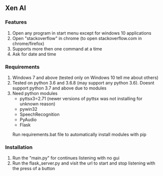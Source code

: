 <h2> Xen AI </h2>

<h3> Features </h3>
<ol>
<li>Open any program in start menu except for windows 10 applications
</li>
<li>Open "stackoverflow" in chrome (to open stackoverflow.com in chrome/firefox)</li>
<li>Supports more then one command at a time</li>
<li> Ask for date and time </li>
</ol>
<h3> Requirements </h3>

<ol>
<li>Windows 7 and above (tested only on Windows 10 tell me about others)</li>
<li>Tested on python 3.6 and 3.6.8 (may support any python 3.6). Doesnt support python 3.7 and above due to modules</li>
<li>Need python modules <ul> <li>pyttsx3=2.71 (newer versions of pyttsx was not installing for unknown reason)</li>
<li>pywin32</li>
<li>SpeechRecognition</li>
  <li>PyAudio</li>
  <li>Flask</li>
</ul>
<p>Run requirements.bat file to automatically install modules with pip</p>
</ol>
<h3> Installation </h3>

<ol>
  <li> Run the "main.py" for continues listening with no gui </li>
<li>Run the flask_server.py and visit the url to start and stop listening with the press of a button</li>
</ol>
